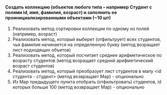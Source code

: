 #### Создать коллекцию (объектов любого типа – например Студент с полями id, имя, фамилия, возраст) и заполнить ее проинициализированными объектами (~10 шт) 
  
1. Реализовать метод сортировки коллекции по одному из полей (например, возраст) 
2. Реализовать метод, который выберет (отфильтрует) всех студентов, чья фамилия начинается на определенную букву (метод возращает лист подходящих объетов) 
3. Реализовать метод, который посчитает среднее арифметическое по возрасту студентов (метод возращает средний арифметический возраст студентов) 
4. Реализовать метод, который преобразует лист студентов в мапу <id студента - студент> (метод возвращает Map) - опционально 
5. Из Map предыдущего пункта отобрать (отфильтровать) студентов, id которых больше 100 (метод возвращает Map) - опционально 
